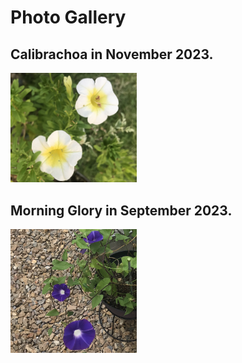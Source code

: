 
# Photo Gallery 

## Calibrachoa in November 2023.

<img src="2023_11_Calibrachoa.png" alt="Calibrachoa" width="40%">

## Morning Glory in September 2023.

<img src="2023_09_morning_glory.png" alt="Morning Glory" width="40%">
